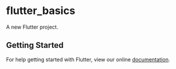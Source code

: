 # flutter_basics

A new Flutter project.

## Getting Started

For help getting started with Flutter, view our online
[documentation](https://flutter.io/).
